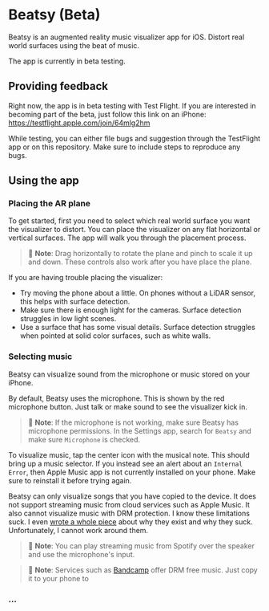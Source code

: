 # Beatsy (Beta)

Beatsy is an augmented reality music visualizer app for iOS. Distort real world surfaces using the beat of music.

The app is currently in beta testing.

## Providing feedback

Right now, the app is in beta testing with Test Flight. If you are interested in becoming part of the beta, just follow this link on an iPhone: https://testflight.apple.com/join/64mlg2hm

While testing, you can either file bugs and suggestion through the TestFlight app or on this repository. Make sure to include steps to reproduce any bugs.

## Using the app

### Placing the AR plane

To get started, first you need to select which real world surface you want the visualizer to distort. You can place the visualizer on any flat horizontal or vertical surfaces. The app will walk you through the placement process.

> 🎵 **Note**: Drag horizontally to rotate the plane and pinch to scale it up and down. These controls also work after you have place the plane.

If you are having trouble placing the visualizer:

- Try moving the phone about a little. On phones without a LiDAR sensor, this helps with surface detection.
- Make sure there is enough light for the cameras. Surface detection struggles in low light scenes.
- Use a surface that has some visual details. Surface detection struggles when pointed at solid color surfaces, such as white walls.

### Selecting music

Beatsy can visualize sound from the microphone or music stored on your iPhone.

By default, Beatsy uses the microphone. This is shown by the red microphone button. Just talk or make sound to see the visualizer kick in.

> 🎵 **Note**: If the microphone is not working, make sure Beatsy has microphone permissions. In the Settings app, search for `Beatsy` and make sure `Microphone` is checked.

To visualize music, tap the center icon with the musical note. This should bring up a music selector. If you instead see an alert about an `Internal Error`, then Apple Music app is not currently installed on your phone. Make sure to reinstall it before trying again.

Beatsy can only visualize songs that you have copied to the device. It does not support streaming music from cloud services such as Apple Music. It also cannot visualize music with DRM protection. I know these limitations suck. I even [wrote a whole piece](https://blog.mattbierner.com/the-war-we-forgot/) about why they exist and why they suck. Unfortunately, I cannot work around them.

> 🎵 **Note**: You can play streaming music from Spotify over the speaker and use the microphone's input.

> 🎵 **Note**: Services such as [Bandcamp](https://bandcamp.com) offer DRM free music. Just copy it to your phone to 

### ...